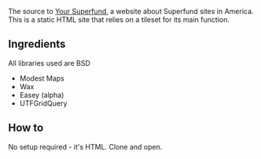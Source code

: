The source to [Your Superfund](http://macwright.org/superfund), a website about Superfund sites in America.
This is a static HTML site that relies on a tileset for its main function.

## Ingredients

All libraries used are BSD

* Modest Maps
* Wax
* Easey (alpha)
* UTFGridQuery

## How to

No setup required - it's HTML. Clone and open.
